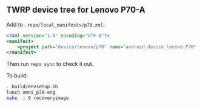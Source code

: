 ## TWRP device tree for Lenovo P70-A

Add to `.repo/local_manifests/p70.xml`:

```xml
<?xml version="1.0" encoding="UTF-8"?>
<manifest>
	<project path="device/lenovo/p70" name="android_device_lenovo_P70" remote="TeamWin" revision="android-5.1" />
</manifest>
```

Then run `repo sync` to check it out.

To build:

```sh
. build/envsetup.sh
lunch omni_p70-eng
make -j 9 recoveryimage
```
